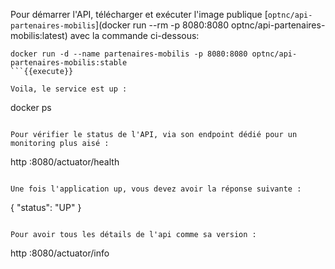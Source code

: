 Pour démarrer l'API, télécharger et exécuter l'image publique
[`optnc/api-partenaires-mobilis`](docker run --rm -p 8080:8080 optnc/api-partenaires-mobilis:latest) avec la
commande ci-dessous:

```
docker run -d --name partenaires-mobilis -p 8080:8080 optnc/api-partenaires-mobilis:stable 
```{{execute}}

Voila, le service est up :

```
docker ps
```{{execute}}

Pour vérifier le status de l'API, via son endpoint dédié pour un monitoring plus aisé :

```
http :8080/actuator/health
```{{execute}}

Une fois l'application up, vous devez avoir la réponse suivante :

```
{
    "status": "UP"
}
```

Pour avoir tous les détails de l'api comme sa version :

```
http :8080/actuator/info
```{{execute}}
